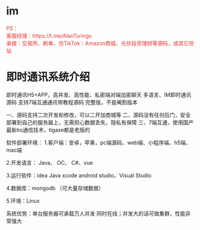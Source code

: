 # im
<span style="color:#e33434;">
PS：
<br>
客服经理：https://t.me/AlanTurings
<br>
承接：交易所、刷单、仿TikTok｜Amazon商城、光伏投资理财等源码，或其它仿站
</span>
<h1>即时通讯系统介绍</h1>
即时通讯H5+APP，高并发、高性能、私密端对端加密聊天
多语言、IM即时通讯源码 支持7端互通通讯带教程源码
完整版，不是阉割版本

一、源码支持二次开发和修改，可以二开加商城等
二、源码没有任何后门，安全部署到自己的服务器上，无需担心数据丢失，隐私有保障
三、7端互通，使用国产最新tio通信技术，tigase都是老版的


软件部署环境：
1.客户端：安卓，苹果，pc端源码、web端、小程序端、h5端、mac端

2.开发语言： Java、 OC、 C#、vue

3.运行软件：idea Java xcode  android studio、Visual Studio

4.数据库：mongodb （可大量存储数据）

5.环境：Linux

系统优势：单台服务器可承载万人并发
同时在线；并发大的话可做集群，性能非常强大
